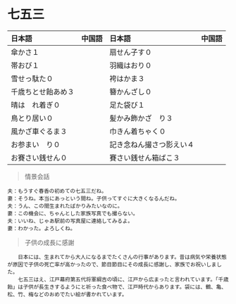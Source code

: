 # 七五三

|日本語                            | 中国語 | 日本語                                | 中国語 |
| :-------------------------------- | :----- | :------------------------------------ | :----- |
| <ruby>傘かさ１</ruby>           |        | <ruby>扇せん子す０</ruby>                   |        |
| <ruby>帯おび１</ruby>           |        | <ruby>羽織はおり０</ruby>                   |        |
| <ruby>雪せっ駄た０</ruby>           |        | <ruby>袴はかま３</ruby>                   |        |
| <ruby>千歳ちとせ飴あめ３</ruby>           |        | <ruby>簪かんざし０</ruby>                   |        |
| <ruby>晴は　れ着ぎ０</ruby>           |        | <ruby>足た袋び１</ruby>                   |        |
| <ruby>鳥とり居い０</ruby>           |        | <ruby>髪かみ飾かざ　り３</ruby>                   |        |
| <ruby>風かざ車ぐるま３</ruby>           |        | <ruby>巾きん着ちゃく０</ruby>                   |        |
| <ruby>お参まい　り０</ruby>           |        | <ruby>記き念ねん撮さつ影えい４</ruby>                   |        |
| <ruby>お賽さい銭せん０</ruby>           |        | <ruby>賽さい銭せん箱ばこ３</ruby>                   |        |

> 情景会話

```text
夫：もうすぐ春香の初めての七五三だね。
妻：そうね。本当にあっという間ね。子供ってすぐに大きくなるんだね。
夫：うん、この間生まれたばかりみたいなのに。
妻：この機会に、ちゃんとした家族写真でも撮らない。
夫：いいね、じゃあ駅前の写真屋に連絡してみるよ。
妻：わかった。よろしくね。
```

> 子供の成長に感謝

```text
　　日本には、生まれてから大人になるまでたくさんの行事があります。昔は病気や栄養状態が原因で子供の死亡率が高かったので、節目節目にその成長に感謝し、家族でお祝いしました。
　　七五三はえ、江戸幕府第五代将軍綱吉の頃に、江戸から広まったと言われています。「千歳飴」は子供が長生きするようにと祈った食べ物で、江戸時代からあります。袋には、鶴、亀、松、竹、梅などのおめでたい絵が書かれています。
```
